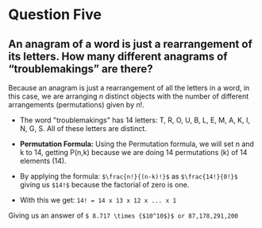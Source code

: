 # Question Five
## An anagram of a word is just a rearrangement of its letters. How many different anagrams of “troublemakings” are there?

Because an anagram is just a rearrangement of all the letters in a word, in this case, we are arranging *n* distinct objects with the number of different arrangements (permutations) given by *n*!.

- The word "troublemakings" has 14 letters: T, R, O, U, B, L, E, M, A, K, I, N, G, S. All of these letters are distinct.

- **Permutation Formula:** Using the Permutation formula, we will set n and k to 14, getting P(n,k) because we are doing 14 permutations (k) of 14 elements (14). 
- By applying the formula:
``` $\frac{n!}{(n-k)!}$ ``` as ``` $\frac{14!}{0!}$ ``` giving us ``` $14!$ ``` because the factorial of zero is one. 
- With this we get: ``` 14! = 14 x 13 x 12 x ... x 1 ```

Giving us an answer of 
``` $ 8.717 \times {$10^10$}$ or 87,178,291,200 ```
